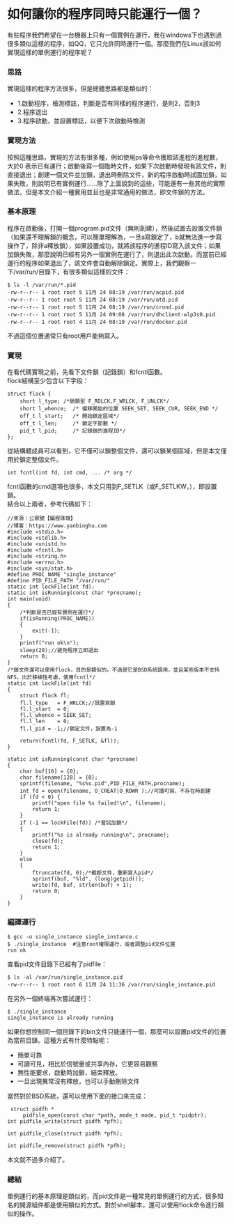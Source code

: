 # 如何讓你的程序同時只能運行一個？

有些程序我們希望在一台機器上只有一個實例在運行，我在windows下也遇到過很多類似這樣的程序，如QQ，它只允許同時運行一個。那麼我們在Linux該如何實現這樣的單例運行的程序呢？  


### 思路

實現這樣的程序方法很多，但是總體思路都是類似的：

* 1.啟動程序，檢測標誌，判斷是否有同樣的程序運行，是則2，否則3
* 2.程序退出
* 3.程序啟動，並設置標誌，以便下次啟動時檢測

### 實現方法

按照這種思路，實現的方法有很多種，例如使用ps等命令獲取該進程的進程數，大於0 表示已有運行；啟動後寫一個臨時文件，如果下次啟動時發現有該文件，則直接退出；創建一個文件並加鎖，退出時刪除文件，新的程序啟動時試圖加鎖，如果失敗，則說明已有實例運行……除了上面說到的這些，可能還有一些其他的實際做法，但是本文介紹一種實用並且也是非常通用的做法，即文件鎖的方法。

### 基本原理

程序在啟動後，打開一個program.pid文件（無則創建），然後試圖去設置文件鎖（如果還不理解鎖的概念，可以簡單理解為，一旦a寫鎖定了，b就無法進一步寫操作了，除非a釋放鎖），如果設置成功，就將該程序的進程ID寫入該文件；如果加鎖失敗，那麼說明已經有另外一個實例在運行了，則退出此次啟動。而當前已經運行的程序如果退出了，該文件會自動解除鎖定。實際上，我們觀察一下/var/run/目錄下，有很多類似這樣的文件：

```text
$ ls -l /var/run/*.pid
-rw-r--r-- 1 root root 5 11月 24 08:19 /var/run/acpid.pid
-rw-r--r-- 1 root root 5 11月 24 08:19 /var/run/atd.pid
-rw-r--r-- 1 root root 5 11月 24 08:19 /var/run/crond.pid
-rw-r--r-- 1 root root 5 11月 24 09:08 /var/run/dhclient-wlp3s0.pid
-rw-r--r-- 1 root root 4 11月 24 08:19 /var/run/docker.pid
```

不過這個位置通常只有root用戶能夠寫入。

### 實現

在看代碼實現之前，先看下文件鎖（記錄鎖）和fcntl函數。  
flock結構至少包含以下字段：

```text
struct flock {
    short l_type; /*鎖類型 F_RDLCK,F_WRLCK, F_UNLCK*/
    short l_whence;  /* 偏移開始的位置 SEEK_SET, SEEK_CUR, SEEK_END */
    off_t l_start;   /* 開始鎖定區域*/
    off_t l_len;     /* 鎖定字節數 */
    pid_t l_pid;     /* 記錄鎖的進程ID*/
};
```

從結構體成員可以看到，它不僅可以鎖整個文件，還可以鎖某個區域，但是本文僅用於鎖定整個文件。

```text
int fcntl(int fd, int cmd, ... /* arg */ 
```

fcntl函數的cmd選項也很多，本文只用到F\_SETLK（或F\_SETLKW，），即設置鎖。  
結合以上兩者，參考代碼如下：

```text
//來源：公眾號【編程珠璣】
//博客：https://www.yanbinghu.com
#include <stdio.h>
#include <stdlib.h>
#include <unistd.h>
#include <fcntl.h>
#include <string.h>
#include <errno.h>
#include <sys/stat.h>
#define PROC_NAME "single_instance"
#define PID_FILE_PATH "/var/run/"
static int lockFile(int fd);
static int isRunning(const char *procname);
int main(void)
{
    /*判斷是否已經有實例在運行*/
    if(isRunning(PROC_NAME))
    {
        exit(-1);
    }
    printf("run ok\n");
    sleep(20);//避免程序立即退出
    return 0;
}
/*鎖文件還可以使用flock，目的是類似的。不過是它是BSD系統調用，並且某些版本不支持NFS，出於移植性考慮，使用fcntl*/
static int lockFile(int fd)
{
    struct flock fl;
    fl.l_type   = F_WRLCK;//設置寫鎖
    fl.l_start  = 0;
    fl.l_whence = SEEK_SET;
    fl.l_len    = 0;
    fl.l_pid = -1;//鎖定文件，設置為-1

    return(fcntl(fd, F_SETLK, &fl));
}

static int isRunning(const char *procname)
{
    char buf[16] = {0};
    char filename[128] = {0};
    sprintf(filename, "%s%s.pid",PID_FILE_PATH,procname);
    int fd = open(filename, O_CREAT|O_RDWR );//可讀可寫，不存在時創建
    if (fd < 0) {
        printf("open file %s failed!\n", filename);
        return 1;
    }
    if (-1 == lockFile(fd)) /*嘗試加鎖*/
    {                                                  
        printf("%s is already running\n", procname);
        close(fd);
        return 1;
    } 
    else 
    {
        ftruncate(fd, 0);/*截斷文件，重新寫入pid*/
        sprintf(buf, "%ld", (long)getpid());
        write(fd, buf, strlen(buf) + 1);
        return 0;
    }
}
```

### 編譯運行

```text
$ gcc -o single_instance single_instance.c
$ ./single_instance  #注意root權限運行，或者調整pid文件位置
run ok
```

查看pid文件目錄下已經有了pidfile：

```text
$ ls -al /var/run/single_instance.pid
-rw-r--r-- 1 root root 6 11月 24 11:36 /var/run/single_instance.pid
```

在另外一個終端再次嘗試運行：

```text
$ ./single_instance
single_instance is already running
```

如果你想控制同一個目錄下的bin文件只能運行一個，那麼可以設置pid文件的位置為當前目錄。這種方式有什麼特點呢：

* 簡單可靠
* 可讀可見，相比於信號量或共享內存，它更容易觀察
* 無性能要求，啟動時加鎖，結束釋放。
* 一旦出現異常沒有釋放，也可以手動刪除文件

當然對於BSD系統，還可以使用下面的接口來完成：

```text
 struct pidfh *
     pidfile_open(const char *path, mode_t mode, pid_t *pidptr);
int pidfile_write(struct pidfh *pfh);

int pidfile_close(struct pidfh *pfh);

int pidfile_remove(struct pidfh *pfh);
```

本文就不過多介紹了。

### 總結

單例運行的基本原理是類似的，而pid文件是一種常見的單例運行的方式，很多知名的開源組件都是使用類似的方式。對於shell腳本，還可以使用flock命令進行類似的操作。


